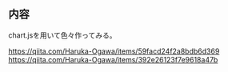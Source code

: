 ## 内容

chart.jsを用いて色々作ってみる。

https://qiita.com/Haruka-Ogawa/items/59facd24f2a8bdb6d369
https://qiita.com/Haruka-Ogawa/items/392e26123f7e9618a47b